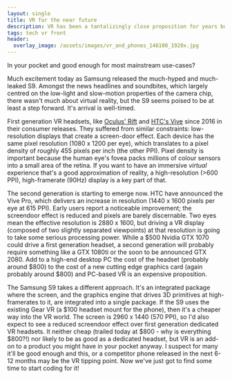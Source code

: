 ```yaml
---
layout: single
title: VR for the near future
description: VR has been a tantalizingly close proposition for years but where will it land first?
tags: tech vr front
header:
  overlay_image: /assets/images/vr_and_phones_146100_1920x.jpg
---
```


In your pocket and good enough for most mainstream use-cases?

Much excitement today as Samsung released the much-hyped and much-leaked S9.  Amongst the news headlines and soundbites, which largely centred on the low-light and slow-motion properties of the camera chip, there wasn't much about virtual reality, but the S9 seems poised to be at least a step forward.  It's arrival is well-timed.

First generation VR headsets, like [Oculus' Rift](https://www.oculus.com/) and [HTC's Vive](https://www.vive.com/uk/) since 2016 in their consumer releases.  They suffered from similar constraints: low-resolution displays that create a screen-door effect.  Each device has the same pixel resolution (1080 x 1200 per eye), which translates to a pixel density of roughly 455 pixels per inch (the other PPI).  Pixel density is important because the human eye's fovea packs millions of colour sensors into a small area of the retina.  If you want to have an immersive _virtual_ experience that's a good approximation of reality, a high-resolution (>600 PPI), high-framerate (90Hz) display is a key part of that.

The second generation is starting to emerge now.  HTC have announced the Vive Pro, which delivers an increase in resolution (1440 x 1600 pixels per eye at 615 PPI).  Early users report a noticeable improvement; the screendoor effect is reduced and pixels are barely discernable.  Two eyes mean the effective resolution is 2880 x 1600, but driving a VR display (composed of two slightly separated viewpoints) at that resolution is going to take some serious processing power.  While a $500 Nvidia GTX 1070 could drive a first generation headset, a second generation will probably require something like a GTX 1080ti or the soon to be announced GTX 2080.  Add to a high-end desktop PC the cost of the headset (probably around $800) to the cost of a new cutting edge graphics card (again probably around $800) and PC-based VR is an expensive proposition.

The Samsung S9 takes a different approach.  It's an integrated package where the screen, and the graphics engine that drives 3D primitives at high-framerates to it, are integrated into a single package.  If the S9 uses the existing Gear VR (a $100 headset mount for the phone), then it's a cheaper way into the VR world.  The screen is 2960 x 1440 (570 PPI), so I'd also expect to see a reduced screendoor effect over first generation dedicated VR headsets.  It neither cheap (trailed today at $800 - why is everything $800?!) nor likely to be as good as a dedicated headset, but VR is an add-on to a product you might have in your pocket anyway.  I suspect for many it'll be good enough and this, or a competitor phone released in the next 6-12 months may be the VR tipping point.  Now we've just got to find some time to start coding for it!
